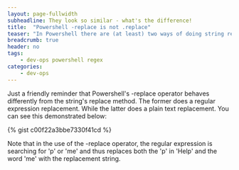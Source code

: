 ```yaml
---
layout: page-fullwidth
subheadline: They look so similar - what's the difference!
title:  "Powershell -replace is not .replace"
teaser: "In Powershell there are (at least) two ways of doing string replacement..."
breadcrumb: true
header: no
tags:
    - dev-ops powershell regex
categories:
    - dev-ops
---
```

Just a friendly reminder that Powershell's -replace operator behaves differently from the string's replace method. The former does a regular expression replacement. While the latter does a plain text replacement. You can see this demonstrated below:

{% gist c00f22a3bbe7330f41cd %}

Note that in the use of the -replace operator, the regular expression is searching for 'p' or 'me' and thus replaces both the 'p' in 'Help' and the word 'me' with the replacement string.